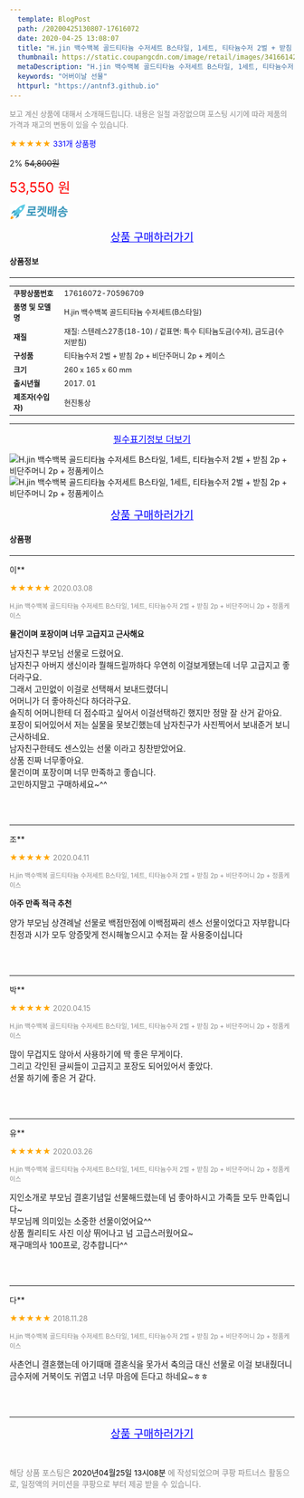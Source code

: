 ```yaml
---
  template: BlogPost
  path: /20200425130807-17616072
  date: 2020-04-25 13:08:07
  title: "H.jin 백수백복 골드티타늄 수저세트 B스타일, 1세트, 티타늄수저 2벌 + 받침 2p + 비단주머니  2p + 정품케이스"
  thumbnail: https://static.coupangcdn.com/image/retail/images/341661428640869-25ed34a4-60df-4a46-bc3d-7631243c851d.jpg
  metaDescription: "H.jin 백수백복 골드티타늄 수저세트 B스타일, 1세트, 티타늄수저 2벌 + 받침 2p + 비단주머니  2p + 정품케이스,어버이날 선물"
  keywords: "어버이날 선물"
  httpurl: "https://antnf3.github.io"
---
```

  
<span style="color: #888;font-size:0.8rem">보고 계신 상품에 대해서 소개해드립니다.
내용은 일절 과장없으며 포스팅 시기에 따라 제품의 가격과 재고의 변동이 있을 수 있습니다.</span>
  
<span style="color: orange;">★★★★★</span> <span style="color: blue;font-size: 0.85rem;">331개 상품평</span>

<span style="font-size: 0.9rem">2%</span> <span style="font-size: 0.9rem">~~54,800원~~</span>

<span style="color: red;font-size: 1.5rem;">53,550 원</span>

![로켓배송](/assets/rocket_logo.png)

<p align="center"><a href="http://me2.do/FuipOCHX" style="font-size: 1.2rem; color: blue;">상품 구매하러가기</a></p>

#### 상품정보

---

|                  |                       |
| ---------------- | --------------------- |
| **<span style="font-size:0.8rem;">쿠팡상품번호</span>** | <span style="font-size:0.8rem;">17616072-70596709</span> |
| **<span style="font-size:0.8rem;">품명 및 모델명</span>**    | <span style="font-size:0.8rem;">H.jin 백수백복 골드티타늄 수저세트(B스타일)</span>        |
| **<span style="font-size:0.8rem;">재질</span>**    | <span style="font-size:0.8rem;">재질: 스텐레스27종(18-10) / 겉표면: 특수 티타늄도금(수저), 금도금(수저받침)</span>        |
| **<span style="font-size:0.8rem;">구성품</span>**    | <span style="font-size:0.8rem;">티타늄수저 2벌 + 받침 2p + 비단주머니  2p + 케이스</span>        |
| **<span style="font-size:0.8rem;">크기</span>**    | <span style="font-size:0.8rem;">260 x 165 x 60 mm</span>        |
| **<span style="font-size:0.8rem;">출시년월</span>**    | <span style="font-size:0.8rem;">2017. 01</span>        |
| **<span style="font-size:0.8rem;">제조자(수입자)</span>**    | <span style="font-size:0.8rem;">현진통상</span>        |





---

<p align="center"><a href="http://me2.do/FuipOCHX" style="font-size: 1rem; color: blue;">필수표기정보 더보기</a></p>

![H.jin 백수백복 골드티타늄 수저세트 B스타일, 1세트, 티타늄수저 2벌 + 받침 2p + 비단주머니  2p + 정품케이스](http://thumbnail8.coupangcdn.com/thumbnails/remote/q89/image/product/content/vendorItem/2019/08/09/70596709/723a4984-5b37-4ceb-87ab-7e0ab868ef1d.jpg)
![H.jin 백수백복 골드티타늄 수저세트 B스타일, 1세트, 티타늄수저 2벌 + 받침 2p + 비단주머니  2p + 정품케이스](http://thumbnail7.coupangcdn.com/thumbnails/remote/q89/image/product/content/vendorItem/2019/08/09/70596709/3d6cc484-94eb-4f86-8ab4-1f941041bf8d.jpg)

<p align="center"><a href="http://me2.do/FuipOCHX" style="font-size: 1.2rem; color: blue;">상품 구매하러가기</a></p>

#### 상품평
  
---
  
이**
    
<span style="color: orange;">★★★★★</span> <span style="font-size:0.8rem;color: #888;">2020.03.08</span>
    
<span style="color: #888;font-size:0.7rem">H.jin 백수백복 골드티타늄 수저세트 B스타일, 1세트, 티타늄수저 2벌 + 받침 2p + 비단주머니  2p + 정품케이스</span>
    
<span style="font-size:0.85rem">**물건이며 포장이며 너무 고급지고 근사해요**</span>
    
<span style="font-size: 0.9rem;">남자친구 부모님 선물로 드렸어요.<br/>남자친구 아버지 생신이라 뭘해드릴까하다 우연히 이걸보게됐는데 너무 고급지고 좋더라구요.<br/>그래서 고민없이 이걸로 선택해서 보내드렸더니<br/>어머니가 더 좋아하신다 하더라구요.<br/>솔직히 어머니한테 더 점수따고 싶어서 이걸선택하긴 했지만 정말 잘 산거 같아요.<br/>포장이 되어있어서 저는 실물을 못보긴했는데 남자친구가 사진찍어서 보내준거 보니 근사하네요.<br/>남자친구한테도 센스있는 선물 이라고 칭찬받았어요.<br/>상품 진짜 너무좋아요.<br/>물건이며 포장이며 너무 만족하고 좋습니다.<br/>고민하지말고 구매하세요~^^</span>
    
<br>
<br>

---
  
조**
    
<span style="color: orange;">★★★★★</span> <span style="font-size:0.8rem;color: #888;">2020.04.11</span>
    
<span style="color: #888;font-size:0.7rem">H.jin 백수백복 골드티타늄 수저세트 B스타일, 1세트, 티타늄수저 2벌 + 받침 2p + 비단주머니  2p + 정품케이스</span>
    
<span style="font-size:0.85rem">**아주 만족 적극 추천**</span>
    
<span style="font-size: 0.9rem;">양가 부모님 상견례날 선물로 백점만점에 이백점짜리 센스 선물이었다고  자부합니다 친정과 시가 모두 앙증맞게 전시해놓으시고 수저는 잘 사용중이십니다</span>
    
<br>
<br>

---
  
박**
    
<span style="color: orange;">★★★★★</span> <span style="font-size:0.8rem;color: #888;">2020.04.15</span>
    
<span style="color: #888;font-size:0.7rem">H.jin 백수백복 골드티타늄 수저세트 B스타일, 1세트, 티타늄수저 2벌 + 받침 2p + 비단주머니  2p + 정품케이스</span>
    

    
<span style="font-size: 0.9rem;">많이 무겁지도 않아서 사용하기에 딱 좋은 무게이다.<br/>그리고 각인된 글씨들이 고급지고 포장도 되어있어서 좋았다.<br/>선물 하기에 좋은 거 같다.</span>
    
<br>
<br>

---
  
유**
    
<span style="color: orange;">★★★★★</span> <span style="font-size:0.8rem;color: #888;">2020.03.26</span>
    
<span style="color: #888;font-size:0.7rem">H.jin 백수백복 골드티타늄 수저세트 B스타일, 1세트, 티타늄수저 2벌 + 받침 2p + 비단주머니  2p + 정품케이스</span>
    

    
<span style="font-size: 0.9rem;">지인소개로 부모님 결혼기념일 선물해드렸는데 넘 좋아하시고 가족들 모두 만족입니다~<br/>부모님께 의미있는 소중한 선물이었어요^^<br/>상품 퀄리티도 사진 이상 뛰어나고 넘 고급스러웠어요~<br/>재구매의사 100프로, 강추합니다^^</span>
    
<br>
<br>

---
  
다**
    
<span style="color: orange;">★★★★★</span> <span style="font-size:0.8rem;color: #888;">2018.11.28</span>
    
<span style="color: #888;font-size:0.7rem">H.jin 백수백복 골드티타늄 수저세트 B스타일, 1세트, 티타늄수저 2벌 + 받침 2p + 비단주머니  2p + 정품케이스</span>
    

    
<span style="font-size: 0.9rem;">사촌언니 결혼했는데 아기때매 결혼식을 못가서 축의금 대신 선물로 이걸 보내줬더니 금수저에 거북이도 귀엽고 너무 마음에 든다고 하네요~ㅎㅎ</span>
    
<br>
<br>


  
---
  
<p align="center"><a href="http://me2.do/FuipOCHX" style="font-size: 1.2rem; color: blue;">상품 구매하러가기</a></p>
  
<br>
  
<span style="font-size: 0.85rem; color: #888;">해당 상품 포스팅은 <span style="color: #000;"> 2020년04월25일 13시08분 </span> 에 작성되었으며 쿠팡 파트너스 활동으로, 일정액의 커미션을 쿠팡으로 부터 제공 받을 수 있습니다.</span>